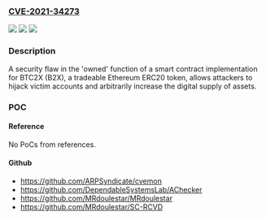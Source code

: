 ### [CVE-2021-34273](https://cve.mitre.org/cgi-bin/cvename.cgi?name=CVE-2021-34273)
![](https://img.shields.io/static/v1?label=Product&message=n%2Fa&color=blue)
![](https://img.shields.io/static/v1?label=Version&message=n%2Fa&color=blue)
![](https://img.shields.io/static/v1?label=Vulnerability&message=n%2Fa&color=brighgreen)

### Description

A security flaw in the 'owned' function of a smart contract implementation for BTC2X (B2X), a tradeable Ethereum ERC20 token, allows attackers to hijack victim accounts and arbitrarily increase the digital supply of assets.

### POC

#### Reference
No PoCs from references.

#### Github
- https://github.com/ARPSyndicate/cvemon
- https://github.com/DependableSystemsLab/AChecker
- https://github.com/MRdoulestar/MRdoulestar
- https://github.com/MRdoulestar/SC-RCVD

